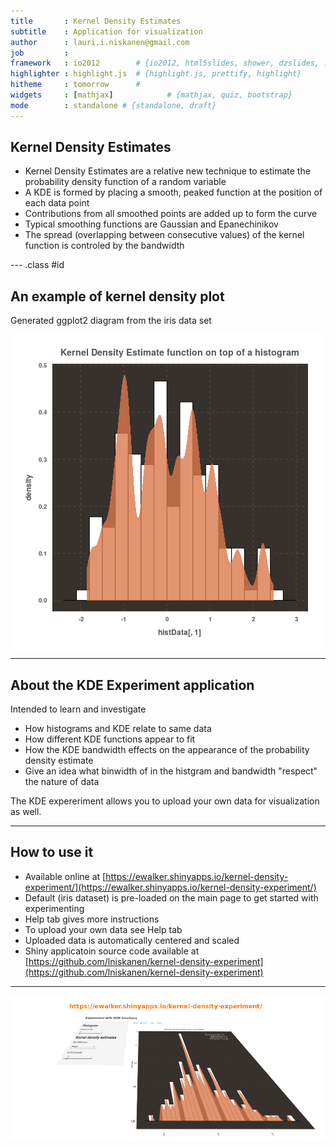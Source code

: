 ```yaml
---
title       : Kernel Density Estimates 
subtitle    : Application for visualization
author      : lauri.i.niskanen@gmail.com
job         : 
framework   : io2012        # {io2012, html5slides, shower, dzslides, ...}
highlighter : highlight.js  # {highlight.js, prettify, highlight}
hitheme     : tomorrow      # 
widgets     : [mathjax]            # {mathjax, quiz, bootstrap}
mode        : standalone # {standalone, draft}
---
```


## Kernel Density Estimates

- Kernel Density Estimates are a relative new technique to estimate the probability density function of a random variable
- A KDE is formed by placing a smooth, peaked function at the position of each data point
- Contributions from all smoothed points are added up to form the curve
- Typical smoothing functions are  Gaussian and Epanechinikov 
- The spread (overlapping between consecutive values) of the kernel function is controled by the bandwidth



--- .class #id 

## An example of kernel density plot 

Generated ggplot2 diagram from the iris data set

<img src="assets/fig/unnamed-chunk-1.png" title="plot of chunk unnamed-chunk-1" alt="plot of chunk unnamed-chunk-1" style="display: block; margin: auto;" />


---

## About the KDE Experiment application

Intended to learn and investigate

- How histograms and KDE relate to same data
- How different KDE functions appear to fit
- How the KDE bandwidth effects on the appearance of the probability density estimate 
- Give an idea what binwidth of in the histgram and bandwidth "respect" the nature of data

The KDE expereriment allows you to upload your own data for visualization as well. 


--- 

## How to use it

- Available online at [https://ewalker.shinyapps.io/kernel-density-experiment/](https://ewalker.shinyapps.io/kernel-density-experiment/)
- Default (iris dataset) is pre-loaded on the main page to get started with experimenting
- Help tab gives more instructions
- To upload your own data see Help tab
- Uploaded data is automatically centered and scaled 
- Shiny applicatoin source code available at [https://github.com/lniskanen/kernel-density-experiment](https://github.com/lniskanen/kernel-density-experiment)


--- 

![alt text](./kde-experiment2.png)
